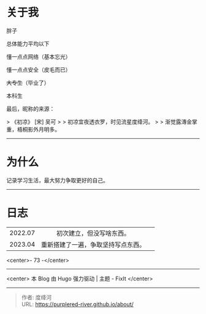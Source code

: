 # 

# 关于我

胖子

总体能力平均以下

懂一点点网络（基本忘光）

懂一点点安全（皮毛而已）

~~大专生~~（毕业了）

本科生

最后，昵称的来源：

&gt; 《初凉》	[宋] 吴可
&gt;
&gt; 初凉宜夜透衣罗，时见流星度绛河。
&gt;
&gt; 渐觉露漙金掌重，梧桐影外月明多。

------

# 为什么

记录学习生活，最大努力争取更好的自己。



------

# 日志

|         |                                    |      |
| :-----: | :--------------------------------: | :--: |
| 2022.07 |      初次建立，但没写啥东西。      |      |
| 2023.04 | 重新搭建了一遍，争取坚持写点东西。 |      |

&lt;center&gt;- 73 -&lt;/center&gt;

------

&lt;center&gt; 本 Blog 由 Hugo 强力驱动 | 主题 - FixIt &lt;/center&gt;



---

> 作者: 度绛河  
> URL: https://purplered-river.github.io/about/  

